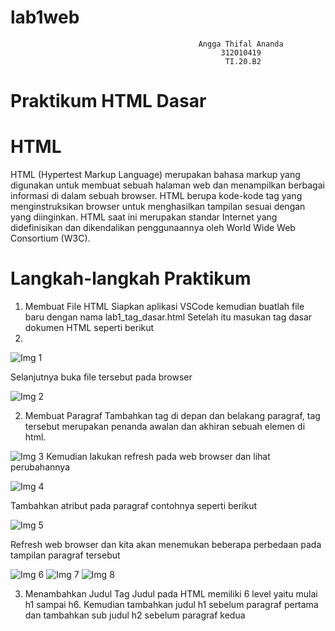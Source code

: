 # lab1web
                                              Angga Thifal Ananda
                                                   312010419
                                                    TI.20.B2                                                 
# Praktikum HTML Dasar
# HTML
HTML (Hypertest Markup Language) merupakan bahasa markup yang digunakan untuk membuat sebuah halaman web dan menampilkan berbagai informasi di dalam sebuah browser. HTML berupa kode-kode tag yang menginstruksikan browser untuk menghasilkan tampilan sesuai dengan yang diinginkan. HTML saat ini merupakan standar Internet yang didefinisikan dan dikendalikan penggunaannya oleh World Wide Web Consortium (W3C).
# Langkah-langkah Praktikum
1. Membuat File HTML Siapkan aplikasi VSCode kemudian buatlah file baru dengan nama lab1_tag_dasar.html Setelah itu masukan tag dasar dokumen HTML seperti berikut
2. 
![Img 1](https://user-images.githubusercontent.com/73052649/158125202-12f9d421-8042-48e5-8695-884366a1d5ba.png)

Selanjutnya buka file tersebut pada browser

![Img 2](https://user-images.githubusercontent.com/73052649/158125895-3a09a356-3f48-4ccf-923a-98433da9f42b.png)

2. Membuat Paragraf Tambahkan tag di depan dan belakang paragraf, tag tersebut merupakan penanda awalan dan akhiran sebuah elemen di html.

![Img 3](https://user-images.githubusercontent.com/73052649/158125981-887028e3-82b3-4279-a330-861b4620949f.png)
Kemudian lakukan refresh pada web browser dan lihat perubahannya

![Img 4](https://user-images.githubusercontent.com/73052649/158126095-8506c132-be92-46f0-8336-d85770a9720a.png)

Tambahkan atribut pada paragraf contohnya seperti berikut

![Img 5](https://user-images.githubusercontent.com/73052649/158126168-66938ddc-0585-4092-b411-b0beff8c8ae5.png)

Refresh web browser dan kita akan menemukan beberapa perbedaan pada tampilan paragraf tersebut

![Img 6](https://user-images.githubusercontent.com/73052649/158126331-08c7eb2c-5088-4a9b-a36d-407b66c552ac.png)
![Img 7](https://user-images.githubusercontent.com/73052649/158126359-578038b9-5097-48fb-a250-8d6447e4f0d0.png)
![Img 8](https://user-images.githubusercontent.com/73052649/158126373-34655160-9ff3-45c7-8d84-f4e865a83861.png)

3. Menambahkan Judul Tag Judul pada HTML memiliki 6 level yaitu mulai h1 sampai h6. Kemudian tambahkan judul h1 sebelum paragraf pertama dan tambahkan sub judul h2 sebelum paragraf kedua


